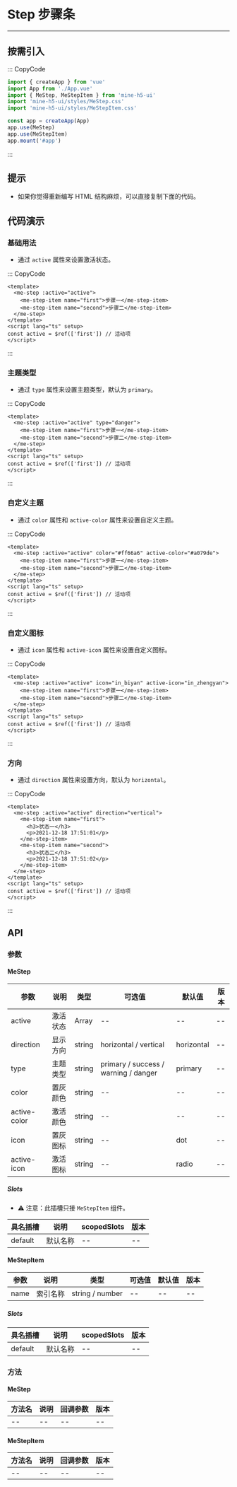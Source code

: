 # Step 步骤条

---

## 按需引入

::: CopyCode

```js
import { createApp } from 'vue'
import App from './App.vue'
import { MeStep, MeStepItem } from 'mine-h5-ui'
import 'mine-h5-ui/styles/MeStep.css'
import 'mine-h5-ui/styles/MeStepItem.css'

const app = createApp(App)
app.use(MeStep)
app.use(MeStepItem)
app.mount('#app')
```

:::

## 提示

- 如果你觉得重新编写 HTML 结构麻烦，可以直接复制下面的代码。

## 代码演示

### 基础用法

- 通过 `active` 属性来设置激活状态。

::: CopyCode

```vue
<template>
  <me-step :active="active">
    <me-step-item name="first">步骤一</me-step-item>
    <me-step-item name="second">步骤二</me-step-item>
  </me-step>
</template>
<script lang="ts" setup>
const active = $ref(['first']) // 活动项
</script>
```

:::

### 主题类型

- 通过 `type` 属性来设置主题类型，默认为 `primary`。

::: CopyCode

```vue
<template>
  <me-step :active="active" type="danger">
    <me-step-item name="first">步骤一</me-step-item>
    <me-step-item name="second">步骤二</me-step-item>
  </me-step>
</template>
<script lang="ts" setup>
const active = $ref(['first']) // 活动项
</script>
```

:::

### 自定义主题

- 通过 `color` 属性和 `active-color` 属性来设置自定义主题。

::: CopyCode

```vue
<template>
  <me-step :active="active" color="#ff66a6" active-color="#a079de">
    <me-step-item name="first">步骤一</me-step-item>
    <me-step-item name="second">步骤二</me-step-item>
  </me-step>
</template>
<script lang="ts" setup>
const active = $ref(['first']) // 活动项
</script>
```

:::

### 自定义图标

- 通过 `icon` 属性和 `active-icon` 属性来设置自定义图标。

::: CopyCode

```vue
<template>
  <me-step :active="active" icon="in_biyan" active-icon="in_zhengyan">
    <me-step-item name="first">步骤一</me-step-item>
    <me-step-item name="second">步骤二</me-step-item>
  </me-step>
</template>
<script lang="ts" setup>
const active = $ref(['first']) // 活动项
</script>
```

:::

### 方向

- 通过 `direction` 属性来设置方向，默认为 `horizontal`。

::: CopyCode

```vue
<template>
  <me-step :active="active" direction="vertical">
    <me-step-item name="first">
      <h3>状态一</h3>
      <p>2021-12-18 17:51:01</p>
    </me-step-item>
    <me-step-item name="second">
      <h3>状态二</h3>
      <p>2021-12-18 17:51:02</p>
    </me-step-item>
  </me-step>
</template>
<script lang="ts" setup>
const active = $ref(['first']) // 活动项
</script>
```

:::

## API

### 参数

#### MeStep

| 参数         | 说明     | 类型   | 可选值                               | 默认值     | 版本 |
| ------------ | -------- | ------ | ------------------------------------ | ---------- | ---- |
| active       | 激活状态 | Array  | --                                   | --         | --   |
| direction    | 显示方向 | string | horizontal / vertical                | horizontal | --   |
| type         | 主题类型 | string | primary / success / warning / danger | primary    | --   |
| color        | 置灰颜色 | string | --                                   | --         | --   |
| active-color | 激活颜色 | string | --                                   | --         | --   |
| icon         | 置灰图标 | string | --                                   | dot        | --   |
| active-icon  | 激活图标 | string | --                                   | radio      | --   |

##### Slots

- ⚠ 注意：此插槽只接 `MeStepItem` 组件。

| 具名插槽 | 说明     | scopedSlots | 版本 |
| -------- | -------- | ----------- | ---- |
| default  | 默认名称 | --          | --   |

#### MeStepItem

| 参数 | 说明     | 类型            | 可选值 | 默认值 | 版本 |
| ---- | -------- | --------------- | ------ | ------ | ---- |
| name | 索引名称 | string / number | --     | --     | --   |

##### Slots

| 具名插槽 | 说明     | scopedSlots | 版本 |
| -------- | -------- | ----------- | ---- |
| default  | 默认名称 | --          | --   |

### 方法

#### MeStep

| 方法名 | 说明 | 回调参数 | 版本 |
| ------ | ---- | -------- | ---- |
| --     | --   | --       | --   |

#### MeStepItem

| 方法名 | 说明 | 回调参数 | 版本 |
| ------ | ---- | -------- | ---- |
| --     | --   | --       | --   |
